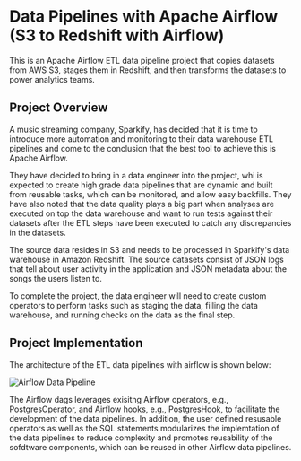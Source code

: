 # Data Pipelines with Apache Airflow (S3 to Redshift with Airflow)

This is an Apache Airflow ETL data pipeline project that copies datasets from AWS S3, stages them in Redshift, and then transforms the datasets to power analytics teams.

## Project Overview
A music streaming company, Sparkify, has decided that it is time to introduce more automation and monitoring to their data warehouse ETL pipelines and come to the conclusion that the best tool to achieve this is Apache Airflow.

They have decided to bring in a data engineer into the project, whi is expected to create high grade data pipelines that are dynamic and built from reusable tasks, which can be monitored, and allow easy backfills. They have also noted that the data quality plays a big part when analyses are executed on top the data warehouse and want to run tests against their datasets after the ETL steps have been executed to catch any discrepancies in the datasets.

The source data resides in S3 and needs to be processed in Sparkify's data warehouse in Amazon Redshift. The source datasets consist of JSON logs that tell about user activity in the application and JSON metadata about the songs the users listen to.

To complete the project, the data engineer will need to create custom operators to perform tasks such as staging the data, filling the data warehouse, and running checks on the data as the final step.

## Project Implementation
The architecture of the ETL data pipelines with airflow is shown below:

![Airflow Data Pipeline](https://user-images.githubusercontent.com/24963911/220159839-13405869-a618-4486-862d-96b513a317a2.png)

The Airflow dags leverages exisitng Airflow operators, e.g., PostgresOperator, and Airflow hooks, e.g., PostgresHook, to facilitate the development of the data pipelines. In addition, the user defined resusable operators as well as the SQL statements modularizes the implemtation of the data pipelines to reduce complexity and promotes reusability of the sofdtware components, which can be reused in other Airflow data pipelines.

